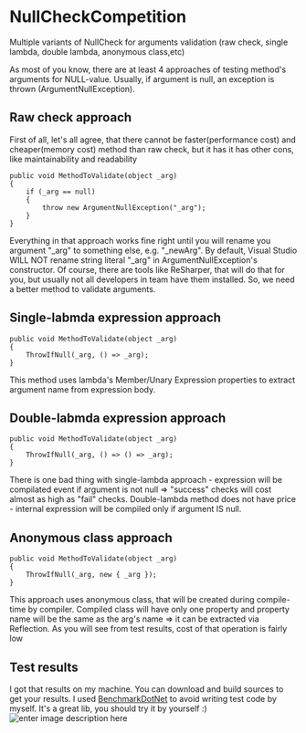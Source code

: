 # NullCheckCompetition
Multiple variants of NullCheck for arguments validation (raw check, single lambda, double lambda, anonymous class,etc)


As most of you know, there are at least 4 approaches of testing method's arguments for NULL-value. Usually, if argument is null, an exception is thrown (ArgumentNullException).

Raw check approach
---------
First of all, let's all agree, that there cannot be faster(performance cost) and cheaper(memory cost) method than raw check, but it has it has other cons, like maintainability and readability
   
    public void MethodToValidate(object _arg)
    {
		if (_arg == null)
		{
			throw new ArgumentNullException("_arg");
		}
	}
	
Everything in that approach works fine right until you will rename you argument "_arg" to something else, e.g. "_newArg". By default, Visual Studio WILL NOT rename string literal "_arg" in ArgumentNullException's constructor.  Of course, there are tools like ReSharper, that will do that for you, but usually not all developers in team have them installed. So, we need a better method to validate arguments.

Single-labmda expression approach
---------------------------------
    public void MethodToValidate(object _arg)
    {
		ThrowIfNull(_arg, () => _arg);
	}

This method uses lambda's Member/Unary Expression properties to extract argument name from expression body. 

Double-labmda expression approach
---------------------------------
    public void MethodToValidate(object _arg)
    {
		ThrowIfNull(_arg, () => () => _arg);
	}
There is one bad thing with single-lambda approach - expression will be compilated event if argument is not null => "success" checks will cost almost as high as "fail" checks. Double-lambda method does not have price - internal expression will be compiled only if argument IS null.

Anonymous class approach
------------------------
    public void MethodToValidate(object _arg)
    {
		ThrowIfNull(_arg, new { _arg });
	}

This approach uses anonymous class, that will be created during compile-time by compiler. Compiled class will have only one property and property name will be the same as the arg's name => it can be extracted via Reflection. As you will see from test results, cost of that operation is fairly low

Test results
------------
I got that results on my machine. You can download and build sources to get your results. I used [BenchmarkDotNet](https://github.com/PerfDotNet/BenchmarkDotNet) to avoid writing test code by myself. It's a great lib, you should try it by yourself :)
![enter image description here](http://goo.gl/UdhkBR)
